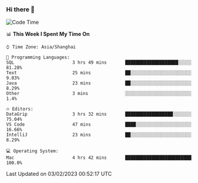 ### Hi there 👋


<!--START_SECTION:waka-->
![Code Time](http://img.shields.io/badge/Code%20Time-996%20hrs%2044%20mins-blue)

📊 **This Week I Spent My Time On** 

```text
⌚︎ Time Zone: Asia/Shanghai

💬 Programming Languages: 
SQL                      3 hrs 49 mins       ████████████████████░░░░░   81.28% 
Text                     25 mins             ██░░░░░░░░░░░░░░░░░░░░░░░   9.03% 
Java                     23 mins             ██░░░░░░░░░░░░░░░░░░░░░░░   8.29% 
Other                    3 mins              ░░░░░░░░░░░░░░░░░░░░░░░░░   1.4%

🔥 Editors: 
DataGrip                 3 hrs 32 mins       ██████████████████░░░░░░░   75.04% 
VS Code                  47 mins             ████░░░░░░░░░░░░░░░░░░░░░   16.66% 
IntelliJ                 23 mins             ██░░░░░░░░░░░░░░░░░░░░░░░   8.29%

💻 Operating System: 
Mac                      4 hrs 42 mins       █████████████████████████   100.0%

```


 Last Updated on 03/02/2023 00:52:17 UTC
<!--END_SECTION:waka-->

<!--
**SillyPasty/SillyPasty** is a ✨ _special_ ✨ repository because its `README.md` (this file) appears on your GitHub profile.

Here are some ideas to get you started:

- 🔭 I’m currently working on ...
- 🌱 I’m currently learning ...
- 👯 I’m looking to collaborate on ...
- 🤔 I’m looking for help with ...
- 💬 Ask me about ...
- 📫 How to reach me: ...
- 😄 Pronouns: ...
- ⚡ Fun fact: ...
-->


